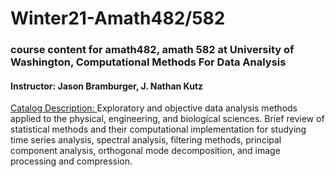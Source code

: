 # Winter21-Amath482/582
### course content for amath482, amath 582 at University of Washington, Computational Methods For Data Analysis
#### Instructor: Jason Bramburger, J. Nathan Kutz

[Catalog Description: ](https://amath.washington.edu/courses/2020/winter/amath/482/a)
Exploratory and objective data analysis methods applied to the physical, engineering, and biological sciences.
Brief review of statistical methods and their computational implementation for studying time series analysis, spectral analysis,
filtering methods, principal component analysis, orthogonal mode decomposition, and image processing and compression.
